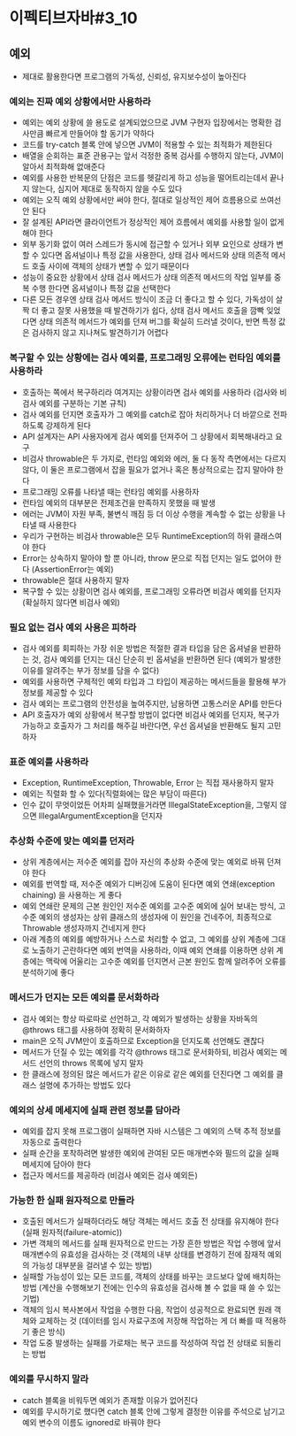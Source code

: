 # 이펙티브자바#3_10
## 예외
* 제대로 활용한다면 프로그램의 가독성, 신뢰성, 유지보수성이 높아진다

### 예외는 진짜 예외 상황에서만 사용하라
* 예외는 예외 상황에 쓸 용도로 설계되었으므로 JVM 구현자 입장에서는 명확한 검사만큼 빠르게 만들어야 할 동기가 약하다
* 코드를 try-catch 블록 안에 넣으면 JVM이 적용할 수 있는 최적화가 제한된다
* 배열을 순회하는 표준 관용구는 앞서 걱정한 중복 검사를 수행하지 않는다, JVM이 알아서 최적화해 없애준다
* 예외를 사용한 반복문의 단점은 코드를 헷갈리게 하고 성능을 떨어트리는데서 끝나지 않는다, 심지어 제대로 동작하지 않을 수도 있다
* 예외는 오직 예외 상황에서만 써야 한다, 절대로 일상적인 제어 흐름용으로 쓰여선 안 된다
* 잘 설계된 API라면 클라이언트가 정상적인 제어 흐름에서 예외를 사용할 일이 없게 해야 한다
* 외부 동기화 없이 여러 스레드가 동시에 접근할 수 있거나 외부 요인으로 상태가 변할 수 있다면 옵셔널이나 특정 값을 사용한다, 상태 검사 메서드와 상태 의존적 메서드 호출 사이에 객체의 상태가 변할 수 있기 때문이다
* 성능이 중요한 상황에서 상태 검사 메서드가 상태 의존적 메서드의 작업 일부를 중복 수행 한다면 옵셔널이나 특정 값을 선택한다
* 다른 모든 경우엔 상태 검사 메서드 방식이 조금 더 좋다고 할 수 있다, 가독성이 살짝 더 좋고 잘못 사용했을 때 발견하기가 쉽다, 상태 검사 메서드 호출을 깜빡 잊었다면 상태 의존적 메서드가 예외를 던져 버그를 확실히 드러낼 것이다, 반면 특정 값은 검사하지 않고 지나쳐도 발견하기가 어렵다

### 복구할 수 있는 상황에는 검사 예외를, 프로그래밍 오류에는 런타임 예외를 사용하라
* 호출하는 쪽에서 복구하리라 여겨지는 상황이라면 검사 예외를 사용하라 (검사와 비검사 예외를 구분하는 기본 규칙)
* 검사 예외를 던지면 호출자가 그 예외를 catch로 잡아 처리하거나 더 바깥으로 전파하도록 강제하게 된다
* API 설계자는 API 사용자에게 검사 예외를 던져주어 그 상황에서 회복해내라고 요구
* 비검사 throwable은 두 가지로, 런타임 예외와 에러, 둘 다 동작 측면에서는 다르지 않다, 이 둘은 프로그램에서 잡을 필요가 없거나 혹은 통상적으로는 잡지 말아야 한다
* 프로그래밍 오류를 나타낼 때는 런타임 예외를 사용하자
* 런타임 예외의 대부분은 전제조건을 만족하지 못했을 때 발생
* 에러는 JVM이 자원 부족, 불변식 깨짐 등 더 이상 수행을 계속할 수 없는 상황을 나타낼 때 사용한다
* 우리가 구현하는 비검사 throwable은 모두 RuntimeException의 하위 클래스여야 한다
* Error는 상속하지 말아야 할 뿐 아니라, throw 문으로 직접 던지는 일도 없어야 한다 (AssertionError는 예외)
* throwable은 절대 사용하지 말자
* 복구할 수 있는 상황이면 검사 예외를, 프로그래밍 오류라면 비검사 예외를 던지자 (확실하지 않다면 비검사 예외)

### 필요 없는 검사 예외 사용은 피하라
* 검사 예외를 회피하는 가장 쉬운 방법은 적절한 결과 타입을 담은 옵셔널을 반환하는 것, 검사 예외를 던지는 대신 단순히 빈 옵셔널을 반환하면 된다 (예외가 발생한 이유를 알려주는 부가 정보를 담을 수 없다)
* 예외를 사용하면 구체적인 예외 타입과 그 타입이 제공하는 메서드들을 활용해 부가 정보를 제공할 수 있다
* 검사 예외는 프로그램의 안전성을 높여주지만, 남용하면 고통스러운 API를 만든다
* API 호출자가 예외 상황에서 복구할 방법이 없다면 비검사 예외를 던지자, 복구가 가능하고 호출자가 그 처리를 해주길 바란다면, 우선 옵셔널을 반환해도 될지 고민하자

### 표준 예외를 사용하라
* Exception, RuntimeException, Throwable, Error 는 직접 재사용하지 말자
* 예외는 직렬화 할 수 있다(직렬화에는 많은 부담이 따른다)
* 인수 값이 무엇이었든 어차피 실패했을거라면 IllegalStateException을, 그렇지 않으면 IllegalArgumentException을 던지자

### 추상화 수준에 맞는 예외를 던저라
* 상위 계층에서는 저수준 예외를 잡아 자신의 추상화 수준에 맞는 예외로 바꿔 던져야 한다
* 예외를 번역할 때, 저수준 예외가 디버깅에 도움이 된다면 예외 연쇄(exception chaining) 을 사용하는 게 좋다
* 예외 연쇄란 문제의 근본 원인인 저수준 예외를 고수준 예외에 실어 보내는 방식, 고수준 예외의 생성자는 상위 클래스의 생성자에 이 원인을 건네주어, 최종적으로 Throwable 생성자까지 건네지게 한다
* 아래 계층의 예외를 예방하거나 스스로 처리할 수 없고, 그 예외를 상위 계층에 그대로 노출하기 곤란하다면 예외 번역을 사용하라, 이때 예외 연쇄를 이용하면 상위 계층에는 맥락에 어울리는 고수준 예외를 던지면서 근본 원인도 함께 알려주어 오류를 분석하기에 좋다

### 메서드가 던지는 모든 예외를 문서화하라
* 검사 예외는 항상 따로따로 선언하고, 각 예외가 발생하는 상황을 자바독의 @throws 태그를 사용하여 정확히 문서화하자
* main은 오직 JVM만이 호출하므로 Exception을 던지도록 선언해도 괜찮다
* 메서드가 던질 수 있는 예외를 각각 @throws 태그로 문서화하되, 비검사 예외는 메서드 선언의 throws 목록에 넣지 말자
* 한 클래스에 정의된 많은 메서드가 같은 이유로 같은 예외를 던진다면 그 예외를 클래스 설명에 추가하는 방법도 있다

### 예외의 상세 메세지에 실패 관련 정보를 담아라
* 예외를 잡지 못해 프로그램이 실패하면 자바 시스템은 그 예외의 스택 추적 정보를 자동으로 출력한다
* 실패 순간을 포착하려면 발생한 예외에 관여된 모든 매개변수와 필드의 값을 실패 메세지에 담아야 한다
* 접근자 메서드를 제공하라 (비검사 예외든 검사 예외든)

### 가능한 한 실패 원자적으로 만들라
* 호출된 메서드가 실패하더라도 해당 객체는 메서드 호출 전 상태를 유지해야 한다 (실패 원자적(failure-atomic))
* 가변 객체의 메서드를 실패 원자적으로 만드는 가장 흔한 방법은 작업 수행에 앞서 매개변수의 유효성을 검사하는 것 (객체의 내부 상태를 변경하기 전에 잠재적 예외의 가능성 대부분을 걸러낼 수 있는 방법)
* 실패할 가능성이 있는 모든 코드를, 객체의 상태를 바꾸는 코드보다 앞에 배치하는 방법 (계산을 수행해보기 전에는 인수의 유효성을 검사해 볼 수 없을 때 쓸 수 있는 기법)
* 객체의 임시 복사본에서 작업을 수행한 다음, 작업이 성공적으로 완료되면 원래 객체와 교체하는 것 (데이터를 임시 자료구조에 저장해 작업하는 게 더 빠를 때 적용하기 좋은 방식)
* 작업 도중 발생하는 실패를 가로채는 복구 코드를 작성하여 작업 전 상태로 되돌리는 방법

### 예외를 무시하지 말라
* catch 블록을 비워두면 예외가 존재할 이유가 없어진다
* 예외를 무시하기로 했다면 catch 블록 안에 그렇게 결정한 이유를 주석으로 남기고 예외 변수의 이름도 ignored로 바꿔야 한다